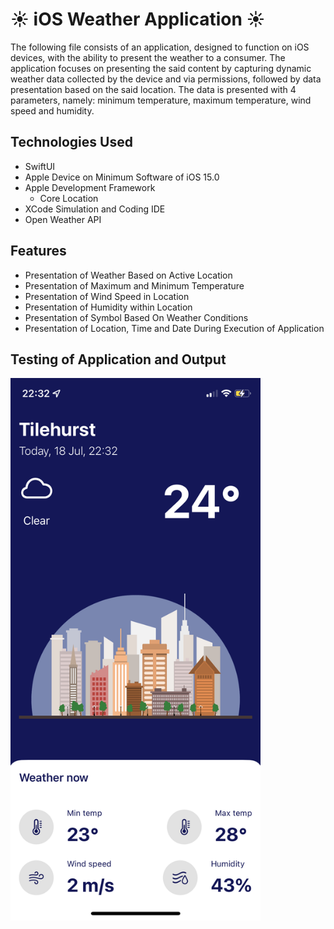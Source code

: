 # ☀️ iOS Weather Application ☀️

The following file consists of an application, designed to function on iOS devices, with the ability to present the weather to a consumer. The application focuses on presenting the said content by capturing dynamic weather data collected by the device and via permissions, followed by data presentation based on the said location. The data is presented with 4 parameters, namely: minimum temperature, maximum temperature, wind speed and humidity. 

## Technologies Used
- SwiftUI 
- Apple Device on Minimum Software of iOS 15.0
- Apple Development Framework
	- Core Location
- XCode Simulation and Coding IDE
- Open Weather API 

## Features
- Presentation of Weather Based on Active Location
- Presentation of Maximum and Minimum Temperature 
- Presentation of Wind Speed in Location
- Presentation of Humidity within Location
- Presentation of Symbol Based On Weather Conditions
- Presentation of Location, Time and Date During Execution of Application

## Testing of Application and Output

<img src="https://github.com/jxson7/iOS-Weather-Application/blob/main/img/test.PNG" width="400" >
